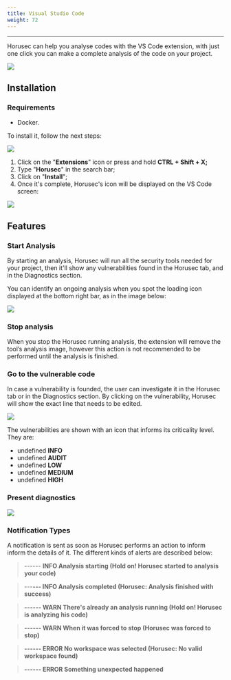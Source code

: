 ```yaml
---
title: Visual Studio Code
weight: 72
---
```


---

Horusec can help you analyse codes with the VS Code extension, with just one click you can make a complete analysis of the code on your project.  


![](/docs/install-horusec-vscode.gif)

## **Installation**

### Requirements

* Docker.

To install it, follow the next steps: 

![](https://lh4.googleusercontent.com/y9Wow6GWtMk41o2lcXoetqdW_cnTZG8MDfpyoyZpDG2Wxjyd3qCcfLBdSMg9cuqtyHK_97nqfLqaT7PyMynmuvoOPfltOBwWuzQmmtggOW0YxUF3VB-X3LprL7Eq5e1rpv3PtCYT)

1. Click on the "**Extensions**" icon or press and hold **CTRL + Shift + X;**
2. Type "**Horusec**" in the search bar;
3. Click on "**Install**";
4. Once it's complete, Horusec's icon will be displayed on the VS Code screen: 

![](https://lh5.googleusercontent.com/-tryd3bt4wOKUGtD17cCSzmQor35Kj73maN_HVl37ANs094i3_rarvCNConZOtf7qgXXTedFx6JmkCpBuaASvyQEiKTnl4rufByvr283H46aRtrpdcOXSCutcwbDeRdGOYUFNVHC)

## **Features**

### Start Analysis

By starting an analysis, Horusec will run all the security tools needed for your project, then it'll show any vulnerabilities found in the Horusec tab, and in the Diagnostics section. 

You can identify an ongoing analysis when you spot the loading icon displayed at the bottom right bar, as in the image below: 

![](https://lh3.googleusercontent.com/KHQUug4xdC6Xu295Lt7sPGezmratMa_j27Vld2_yPDW2HcaoCbMJMs35qxvREtGnBXWsryQDXZ4zqNaRBn7VL-8bPtxnwNnikJ9RzI4pj70suPtbAr2E2Eccv2P8dWMx553VMO1f)

### **Stop analysis**

 When you stop the Horusec running analysis, the extension will remove the tool’s analysis image, however this action is not recommended to be performed until the analysis is finished. 

### **Go to the vulnerable code**

In case a vulnerability is founded, the user can investigate it in the Horusec tab or in the Diagnostics section. By clicking on the vulnerability, Horusec will show the exact line that needs to be edited. 

![](https://lh4.googleusercontent.com/rqiLcUBsCo_2fEmoBapFLUdioEBN0YP3k0BprUX_jlSkcKnzCIClZSiknWQlP4qoduDX6uVmU07UPsc53Pby3ue5RSMHbZUFxmlEY1kMyjkDOOLsSbmMpX5OpcQg5-LKu-ElHTgb)

The vulnerabilities are shown with an icon that informs its criticality level. They are:

* undefined **INFO**
* undefined **AUDIT**
* undefined **LOW**
* undefined **MEDIUM**
* undefined **HIGH**

### **Present diagnostics**

![](https://lh3.googleusercontent.com/DZg1ADi8VNrBtz25P6ccKZXYuQUAdJZpjmi7xSaWFiBqYSuOzDwZyQU3kFzdFcS8HZsTY1xpnhAPyxmq7Pwi4kXRGKwTGCZzzlnylMmngvbhOMZFKAyy6__qIcdvf1zlgrdRKJsE)

### **Notification Types** 

A notification is sent as soon as Horusec performs an action to inform  inform the details of it. The different kinds of alerts are described below:  


> ------ **INFO Analysis starting \(Hold on! Horusec started to analysis your code\)**

> ---**--- INFO Analysis completed \(Horusec: Analysis finished with success\)**

> **------ WARN There's already an analysis running \(Hold on! Horusec is analyzing his code\)**

> **------ WARN When it was forced to stop \(Horusec was forced to stop\)**

> **------ ERROR No workspace was selected \(Horusec: No valid workspace found\)**

> **------ ERROR Something unexpected happened**
